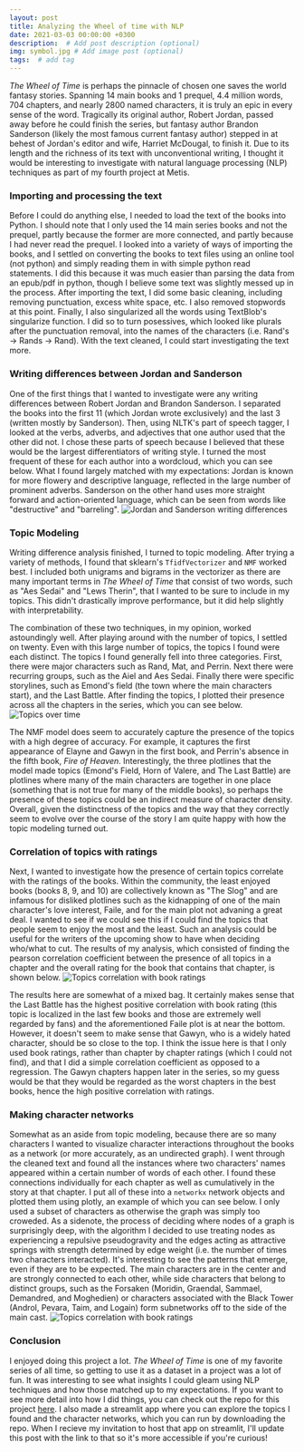 ```yaml
---
layout: post
title: Analyzing the Wheel of time with NLP
date: 2021-03-03 00:00:00 +0300
description:  # Add post description (optional)
img: symbol.jpg # Add image post (optional)
tags:  # add tag
---
```


*The Wheel of Time* is perhaps the pinnacle of chosen one saves the world fantasy stories. Spanning 14 main books and 1 prequel, 4.4 million words, 704 chapters, and nearly 2800 named characters, it is truly an epic in every sense of the word. Tragically its original author, Robert Jordan, passed away before he could finish the series, but fantasy author Brandon Sanderson (likely the most famous current fantasy author) stepped in at behest of Jordan's editor and wife, Harriet McDougal, to finish it. Due to its length and the richness of its text with unconventional writing, I thought it would be interesting to investigate with natural language processing (NLP) techniques as part of my fourth project at Metis.

### Importing and processing the text

Before I could do anything else, I needed to load the text of the books into Python. I should note that I only used the 14 main series books and not the prequel, partly because the former are more connected, and partly because I had never read the prequel. I looked into a variety of ways of importing the books, and I settled on converting the books to text files using an online tool (not python) and simply reading them in with simple python read statements. I did this because it was much easier than parsing the data from an epub/pdf in python, though I believe some text was slightly messed up in the process. After importing the text, I did some basic cleaning, including removing punctuation, excess white space, etc. I also removed stopwords at this point. Finally, I also singularized all the words using TextBlob's singularize function. I did so to turn posessives, which looked like plurals after the punctuation removal, into the names of the characters (i.e. Rand's -> Rands -> Rand). With the text cleaned, I could start investigating the text more.


### Writing differences between Jordan and Sanderson

One of the first things that I wanted to investigate were any writing differences between Robert Jordan and Brandon Sanderson. I separated the books into the first 11 (which Jordan wrote exclusively) and the last 3 (written mostly by Sanderson). Then, using NLTK's part of speech tagger, I looked at the verbs, adverbs, and adjectives that one author used that the other did not. I chose these parts of speech because I believed that these would be the largest differentiators of writing style. I turned the most frequent of these for each author into a wordcloud, which you can see below. What I found largely matched with my expectations: Jordan is known for more flowery and descriptive language, reflected in the large number of prominent adverbs. Sanderson on the other hand uses more straight forward and action-oriented language, which can be seen from words like "destructive" and "barreling".
![Jordan and Sanderson writing differences]({{site.baseurl}}/assets/img/wot/word_differences.png)

### Topic Modeling

Writing difference analysis finished, I turned to topic modeling. After trying a variety of methods, I found that sklearn's `TfidfVectorizer` and `NMF` worked best. I included both unigrams and bigrams in the vectorizer as there are many important terms in *The Wheel of Time* that consist of two words, such as "Aes Sedai" and "Lews Therin", that I wanted to be sure to include in my topics. This didn't drastically improve performance, but it did help slightly with interpretability.

The combination of these two techniques, in my opinion, worked astoundingly well. After playing around with the number of topics, I settled on twenty. Even with this large number of topics, the topics I found were each distinct. The topics I found generally fell into three categories. First, there were major characters such as Rand, Mat, and Perrin. Next there were recurring groups, such as the Aiel and Aes Sedai. Finally there were specific storylines, such as Emond's field (the town where the main characters start), and the Last Battle. After finding the topics, I plotted their presence across all the chapters in the series, which you can see below.
![Topics over time]({{site.baseurl}}/assets/img/wot/topicsovertime.png)

The NMF model does seem to accurately capture the presence of the topics with a high degree of accuracy. For example, it captures the first appearance of Elayne and Gawyn in the first book, and Perrin's absence in the fifth book, *Fire of Heaven*. Interestingly, the three plotlines that the model made topics (Emond's Field, Horn of Valere, and The Last Battle) are plotlines where many of the main characters are together in one place (something that is not true for many of the middle books), so perhaps the presence of these topics could be an indirect measure of character density. Overall, given the distinctness of the topics and the way that they correctly seem to evolve over the course of the story I am quite happy with how the topic modeling turned out.

### Correlation of topics with ratings

Next, I wanted to investigate how the presence of certain topics correlate with the ratings of the books. Within the community, the least enjoyed books (books 8, 9, and 10) are collectively known as "The Slog" and are infamous for disliked plotlines such as the kidnapping of one of the main character's love interest, Faile, and for the main plot not advaning a great deal. I wanted to see if we could see this if I could find the topics that people seem to enjoy the most and the least. Such an analysis could be useful for the writers of the upcoming show to have when deciding who/what to cut. The results of my analysis, which consisted of finding the pearson correlation coefficient between the presence of all topics in a chapter and the overall rating for the book that contains that chapter, is shown below.
![Topics correlation with book ratings]({{site.baseurl}}/assets/img/wot/ratings.png)

The results here are somewhat of a mixed bag. It certainly makes sense that the Last Battle has the highest positive correlation with book rating (this topic is localized in the last few books and those are extremely well regarded by fans) and the aforementioned Faile plot is at near the bottom. However, it doesn't seem to make sense that Gawyn, who is a widely hated character, should be so close to the top. I think the issue here is that I only used book ratings, rather than chapter by chapter ratings (which I could not find), and that I did a simple correlation coefficient as opposed to a regression. The Gawyn chapters happen later in the series, so my guess would be that they would be regarded as the worst chapters in the best books, hence the high positive correlation with ratings.

### Making character networks

Somewhat as an aside from topic modeling, because there are so many characters I wanted to visualize character interactions throughout the books as a network (or more accurately, as an undirected graph). I went through the cleaned text and found all the instances where two characters' names appeared within a certain number of words of each other. I found these connections individually for each chapter as well as cumulatively in the story at that chapter. I put all of these into a `networkx` network objects and plotted them using plotly, an example of which you can see below. I only used a subset of characters as otherwise the graph was simply too croweded. As a sidenote, the process of deciding where nodes of a graph is surprisingly deep, with the algorithm I decided to use treating nodes as experiencing a repulsive pseudogravity and the edges acting as attractive springs with strength determined by edge weight (i.e. the number of times two characters interacted). It's interesting to see the patterns that emerge, even if they are to be expected. The main characters are in the center and are strongly connected to each other, while side characters that belong to distinct groups, such as the Forsaken (Moridin, Graendal, Sammael, Demandred, and Moghedien) or characters associated with the Black Tower (Androl, Pevara, Taim, and Logain) form subnetworks off to the side of the main cast.
![Topics correlation with book ratings]({{site.baseurl}}/assets/img/wot/network.png)




### Conclusion

I enjoyed doing this project a lot. *The Wheel of Time* is one of my favorite series of all time, so getting to use it as a dataset in a project was a lot of fun. It was interesting to see what insights I could gleam using NLP techniques and how those matched up to my expectations. If you want to see more detail into how I did things, you can check out the repo for this project [here](https://github.com/nathaniel-speiser/WOT-NLP). I also made a streamlit app where you can explore the topics I found and the character networks, which you can run by downloading the repo. When I recieve my invitation to host that app on streamlit, I'll update this post with the link to that so it's more accessible if you're curious!
